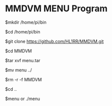 # MMDVM MENU Program

$mkdir /home/pi/bin

$cd /home/pi/bin

$git clone https://github.com/HL1RR/MMDVM.git

$cd MMDVM

$tar xvf menu.tar

$mv menu ../

$rm -r -f MMDVM

$cd ..

$menu   or ./menu
